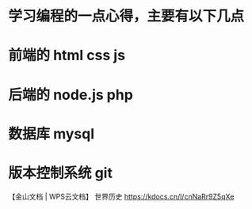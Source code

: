# 学习编程的一点心得，主要有以下几点
# 前端的 html css js
# 后端的 node.js php
# 数据库 mysql
# 版本控制系统 git

【金山文档 | WPS云文档】 世界历史
https://kdocs.cn/l/cnNaRr9Z5qXe
